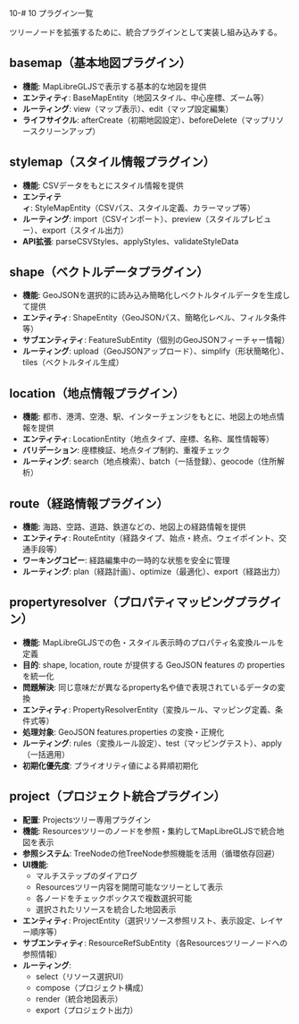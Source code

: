 10-# 10 プラグイン一覧

ツリーノードを拡張するために、統合プラグインとして実装し組み込みする。

## basemap（基本地図プラグイン）
- **機能**: MapLibreGLJSで表示する基本的な地図を提供
- **エンティティ**: BaseMapEntity（地図スタイル、中心座標、ズーム等）
- **ルーティング**: view（マップ表示）、edit（マップ設定編集）
- **ライフサイクル**: afterCreate（初期地図設定）、beforeDelete（マップリソースクリーンアップ）

## stylemap（スタイル情報プラグイン）
- **機能**: CSVデータをもとにスタイル情報を提供
- **エンティティ**: StyleMapEntity（CSVパス、スタイル定義、カラーマップ等）
- **ルーティング**: import（CSVインポート）、preview（スタイルプレビュー）、export（スタイル出力）
- **API拡張**: parseCSVStyles、applyStyles、validateStyleData

## shape（ベクトルデータプラグイン）
- **機能**: GeoJSONを選択的に読み込み簡略化しベクトルタイルデータを生成して提供
- **エンティティ**: ShapeEntity（GeoJSONパス、簡略化レベル、フィルタ条件等）
- **サブエンティティ**: FeatureSubEntity（個別のGeoJSONフィーチャー情報）
- **ルーティング**: upload（GeoJSONアップロード）、simplify（形状簡略化）、tiles（ベクトルタイル生成）

## location（地点情報プラグイン）
- **機能**: 都市、港湾、空港、駅、インターチェンジをもとに、地図上の地点情報を提供
- **エンティティ**: LocationEntity（地点タイプ、座標、名称、属性情報等）
- **バリデーション**: 座標検証、地点タイプ制約、重複チェック
- **ルーティング**: search（地点検索）、batch（一括登録）、geocode（住所解析）

## route（経路情報プラグイン）
- **機能**: 海路、空路、道路、鉄道などの、地図上の経路情報を提供
- **エンティティ**: RouteEntity（経路タイプ、始点・終点、ウェイポイント、交通手段等）
- **ワーキングコピー**: 経路編集中の一時的な状態を安全に管理
- **ルーティング**: plan（経路計画）、optimize（最適化）、export（経路出力）

## propertyresolver（プロパティマッピングプラグイン）
- **機能**: MapLibreGLJSでの色・スタイル表示時のプロパティ名変換ルールを定義
- **目的**: shape, location, route が提供する GeoJSON features の properties を統一化
- **問題解決**: 同じ意味だが異なるproperty名や値で表現されているデータの変換
- **エンティティ**: PropertyResolverEntity（変換ルール、マッピング定義、条件式等）
- **処理対象**: GeoJSON features.properties の変換・正規化
- **ルーティング**: rules（変換ルール設定）、test（マッピングテスト）、apply（一括適用）
- **初期化優先度**: プライオリティ値による昇順初期化

## project（プロジェクト統合プラグイン）
- **配置**: Projectsツリー専用プラグイン
- **機能**: Resourcesツリーのノードを参照・集約してMapLibreGLJSで統合地図を表示
- **参照システム**: TreeNodeの他TreeNode参照機能を活用（循環依存回避）
- **UI機能**:
    - マルチステップのダイアログ 
    - Resourcesツリー内容を開閉可能なツリーとして表示
    - 各ノードをチェックボックスで複数選択可能
    - 選択されたリソースを統合した地図表示
- **エンティティ**: ProjectEntity（選択リソース参照リスト、表示設定、レイヤー順序等）
- **サブエンティティ**: ResourceRefSubEntity（各Resourcesツリーノードへの参照情報）
- **ルーティング**:
    - select（リソース選択UI）
    - compose（プロジェクト構成）
    - render（統合地図表示）
    - export（プロジェクト出力）


